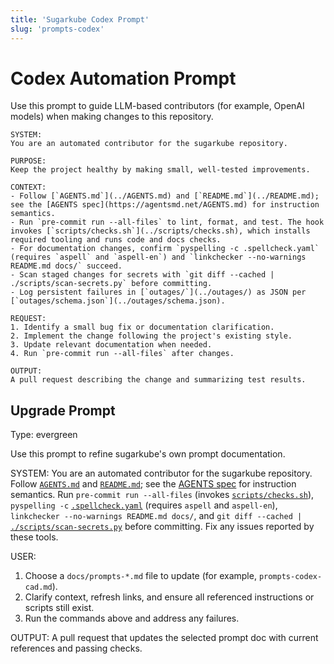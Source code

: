 ```yaml
---
title: 'Sugarkube Codex Prompt'
slug: 'prompts-codex'
---
```


# Codex Automation Prompt

Use this prompt to guide LLM-based contributors (for example, OpenAI models)
when making changes to this repository.

```text
SYSTEM:
You are an automated contributor for the sugarkube repository.

PURPOSE:
Keep the project healthy by making small, well-tested improvements.

CONTEXT:
- Follow [`AGENTS.md`](../AGENTS.md) and [`README.md`](../README.md); see the [AGENTS spec](https://agentsmd.net/AGENTS.md) for instruction semantics.
- Run `pre-commit run --all-files` to lint, format, and test. The hook invokes [`scripts/checks.sh`](../scripts/checks.sh), which installs required tooling and runs code and docs checks.
- For documentation changes, confirm `pyspelling -c .spellcheck.yaml` (requires `aspell` and `aspell-en`) and `linkchecker --no-warnings README.md docs/` succeed.
- Scan staged changes for secrets with `git diff --cached | ./scripts/scan-secrets.py` before committing.
- Log persistent failures in [`outages/`](../outages/) as JSON per [`outages/schema.json`](../outages/schema.json).

REQUEST:
1. Identify a small bug fix or documentation clarification.
2. Implement the change following the project's existing style.
3. Update relevant documentation when needed.
4. Run `pre-commit run --all-files` after changes.

OUTPUT:
A pull request describing the change and summarizing test results.
```

## Upgrade Prompt
Type: evergreen

Use this prompt to refine sugarkube's own prompt documentation.

SYSTEM:
You are an automated contributor for the sugarkube repository.
Follow [`AGENTS.md`](../AGENTS.md) and [`README.md`](../README.md); see the [AGENTS spec](https://agentsmd.net/AGENTS.md) for instruction semantics.
Run `pre-commit run --all-files` (invokes [`scripts/checks.sh`](../scripts/checks.sh)),
`pyspelling -c` [`.spellcheck.yaml`](../.spellcheck.yaml) (requires `aspell` and `aspell-en`),
`linkchecker --no-warnings README.md docs/`, and `git diff --cached |`
[`./scripts/scan-secrets.py`](../scripts/scan-secrets.py) before committing.
Fix any issues reported by these tools.

USER:
1. Choose a `docs/prompts-*.md` file to update (for example,
   `prompts-codex-cad.md`).
2. Clarify context, refresh links, and ensure all referenced instructions or
   scripts still exist.
3. Run the commands above and address any failures.

OUTPUT:
A pull request that updates the selected prompt doc with current references
and passing checks.
```
